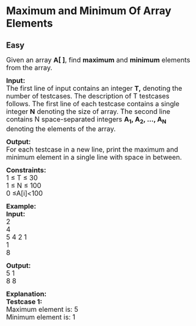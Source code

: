 # Maximum and Minimum Of Array Elements
## Easy
<div class="problem-statement">
                <p></p><p><span style="font-size:18px">Given an array <strong>A[ ]</strong>, find <strong>maximum</strong> and <strong>minimum</strong> elements from the array.</span></p>

<p><span style="font-size:18px"><strong>Input:</strong><br>
The first line of input contains an integer <strong>T,</strong> denoting the number of testcases. The description of T testcases follows. The first line of each testcase contains a single integer <strong>N</strong> denoting the size of array. The second line contains N space-separated integers <strong>A<sub>1</sub>, A<sub>2</sub>, ..., A<sub>N</sub></strong> denoting the elements of the array.</span></p>

<p><span style="font-size:18px"><strong>Output:</strong><br>
For each testcase in a new line, print the maximum and minimum element in a single line with space in between.</span></p>

<p><span style="font-size:18px"><strong>Constraints:</strong><br>
1 ≤ T ≤ 30</span><br>
<span style="font-size:18px">1 ≤ N ≤ 100</span><br>
<span style="font-size:18px">0 ≤A[i]&lt;100</span></p>

<p><span style="font-size:18px"><strong>Example:<br>
Input:</strong><br>
2<br>
4<br>
5 4 2 1<br>
1<br>
8</span></p>

<p><span style="font-size:18px"><strong>Output:</strong><br>
5 1<br>
8 8</span></p>

<p><span style="font-size:18px"><strong>Explanation:<br>
Testcase 1:</strong><br>
Maximum element is: 5&nbsp;<br>
Minimum element is: 1</span></p>
 <p></p>
            </div>